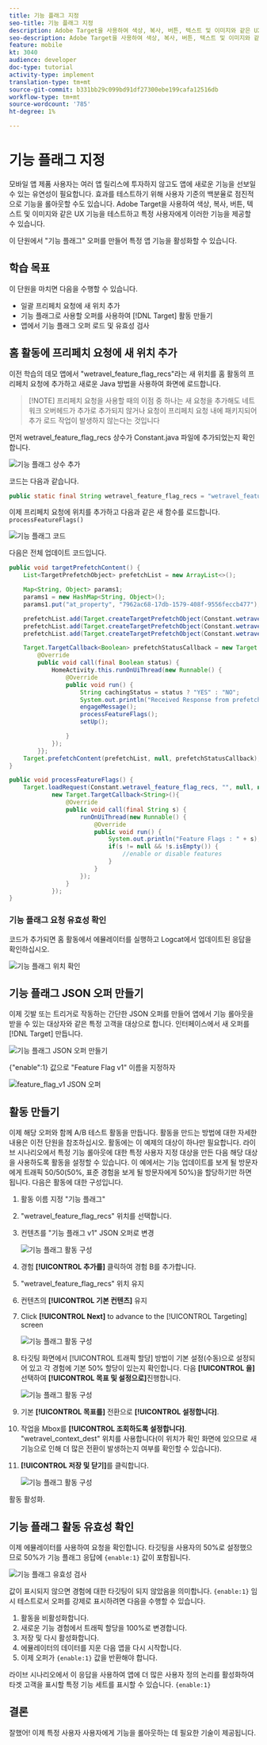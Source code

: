 ```yaml
---
title: 기능 플래그 지정
seo-title: 기능 플래그 지정
description: Adobe Target을 사용하여 색상, 복사, 버튼, 텍스트 및 이미지와 같은 UX 기능을 테스트하고 특정 사용자에게 이러한 기능을 제공할 수 있습니다.
seo-description: Adobe Target을 사용하여 색상, 복사, 버튼, 텍스트 및 이미지와 같은 UX 기능을 테스트하고 특정 사용자에게 이러한 기능을 제공할 수 있습니다.
feature: mobile
kt: 3040
audience: developer
doc-type: tutorial
activity-type: implement
translation-type: tm+mt
source-git-commit: b331bb29c099bd91df27300ebe199cafa12516db
workflow-type: tm+mt
source-wordcount: '785'
ht-degree: 1%

---
```



# 기능 플래그 지정

모바일 앱 제품 사용자는 여러 앱 릴리스에 투자하지 않고도 앱에 새로운 기능을 선보일 수 있는 유연성이 필요합니다. 효과를 테스트하기 위해 사용자 기준의 백분율로 점진적으로 기능을 롤아웃할 수도 있습니다. Adobe Target을 사용하여 색상, 복사, 버튼, 텍스트 및 이미지와 같은 UX 기능을 테스트하고 특정 사용자에게 이러한 기능을 제공할 수 있습니다.

이 단원에서 &quot;기능 플래그&quot; 오퍼를 만들어 특정 앱 기능을 활성화할 수 있습니다.

## 학습 목표

이 단원을 마치면 다음을 수행할 수 있습니다.

* 일괄 프리페치 요청에 새 위치 추가
* 기능 플래그로 사용할 오퍼를 사용하여 [!DNL Target] 활동 만들기
* 앱에서 기능 플래그 오퍼 로드 및 유효성 검사

## 홈 활동에 프리페치 요청에 새 위치 추가

이전 학습의 데모 앱에서 &quot;wetravel_feature_flag_recs&quot;라는 새 위치를 홈 활동의 프리페치 요청에 추가하고 새로운 Java 방법을 사용하여 화면에 로드합니다.

>[!NOTE] 프리페치 요청을 사용할 때의 이점 중 하나는 새 요청을 추가해도 네트워크 오버헤드가 추가로 추가되지 않거나 요청이 프리페치 요청 내에 패키지되어 추가 로드 작업이 발생하지 않는다는 것입니다

먼저 wetravel_feature_flag_recs 상수가 Constant.java 파일에 추가되었는지 확인합니다.

![기능 플래그 상수 추가](assets/feature_flag_constant.jpg)

코드는 다음과 같습니다.

```java
public static final String wetravel_feature_flag_recs = "wetravel_feature_flag_recs";
```

이제 프리페치 요청에 위치를 추가하고 다음과 같은 새 함수를 로드합니다. `processFeatureFlags()`

![기능 플래그 코드](assets/feature_flag_code.jpg)

다음은 전체 업데이트 코드입니다.

```java
public void targetPrefetchContent() {
    List<TargetPrefetchObject> prefetchList = new ArrayList<>();

    Map<String, Object> params1;
    params1 = new HashMap<String, Object>();
    params1.put("at_property", "7962ac68-17db-1579-408f-9556feccb477");

    prefetchList.add(Target.createTargetPrefetchObject(Constant.wetravel_engage_home, params1));
    prefetchList.add(Target.createTargetPrefetchObject(Constant.wetravel_engage_search, params1));
    prefetchList.add(Target.createTargetPrefetchObject(Constant.wetravel_feature_flag_recs, params1));

    Target.TargetCallback<Boolean> prefetchStatusCallback = new Target.TargetCallback<Boolean>() {
        @Override
        public void call(final Boolean status) {
            HomeActivity.this.runOnUiThread(new Runnable() {
                @Override
                public void run() {
                    String cachingStatus = status ? "YES" : "NO";
                    System.out.println("Received Response from prefetch : " + cachingStatus);
                    engageMessage();
                    processFeatureFlags();
                    setUp();

                }
            });
        }};
    Target.prefetchContent(prefetchList, null, prefetchStatusCallback);
}

public void processFeatureFlags() {
    Target.loadRequest(Constant.wetravel_feature_flag_recs, "", null, null, null,
            new Target.TargetCallback<String>(){
                @Override
                public void call(final String s) {
                    runOnUiThread(new Runnable() {
                        @Override
                        public void run() {
                            System.out.println("Feature Flags : " + s);
                            if(s != null && !s.isEmpty()) {
                                //enable or disable features
                            }
                        }
                    });
                }
            });
}
```

### 기능 플래그 요청 유효성 확인

코드가 추가되면 홈 활동에서 에뮬레이터를 실행하고 Logcat에서 업데이트된 응답을 확인하십시오.

![기능 플래그 위치 확인](assets/feature_flag_code_logcat.jpg)

## 기능 플래그 JSON 오퍼 만들기

이제 깃발 또는 트리거로 작동하는 간단한 JSON 오퍼를 만들어 앱에서 기능 롤아웃을 받을 수 있는 대상자와 같은 특정 고객을 대상으로 합니다. 인터페이스에서 새 오퍼를 [!DNL Target] 만듭니다.

![기능 플래그 JSON 오퍼 만들기](assets/feature_flag_json_offer.jpg)

{&quot;enable&quot;:1} 값으로 &quot;Feature Flag v1&quot; 이름을 지정하자

![feature_flag_v1 JSON 오퍼](assets/feature_flag_json_name.jpg)

## 활동 만들기

이제 해당 오퍼와 함께 A/B 테스트 활동을 만듭니다. 활동을 만드는 방법에 대한 자세한 내용은 이전 단원을 참조하십시오. 활동에는 이 예제의 대상이 하나만 필요합니다. 라이브 시나리오에서 특정 기능 롤아웃에 대한 특정 사용자 지정 대상을 만든 다음 해당 대상을 사용하도록 활동을 설정할 수 있습니다. 이 예에서는 기능 업데이트를 보게 될 방문자에게 트래픽 50/50(50%, 표준 경험을 보게 될 방문자에게 50%)을 할당하기만 하면 됩니다. 다음은 활동에 대한 구성입니다.

1. 활동 이름 지정 &quot;기능 플래그&quot;
1. &quot;wetravel_feature_flag_recs&quot; 위치를 선택합니다.
1. 컨텐츠를 &quot;기능 플래그 v1&quot; JSON 오퍼로 변경

   ![기능 플래그 활동 구성](assets/feature_flag_activity.jpg)

1. 경험 **[!UICONTROL 추가를]** 클릭하여 경험 B를 추가합니다.
1. &quot;wetravel_feature_flag_recs&quot; 위치 유지
1. 컨텐츠의 **[!UICONTROL 기본 컨텐츠]** 유지
1. Click **[!UICONTROL Next]** to advance to the [!UICONTROL Targeting] screen

   ![기능 플래그 활동 구성](assets/feature_flag_activity_2.jpg)

1. 타깃팅  화면에서 [!UICONTROL 트래픽 할당] 방법이 기본 설정(수동)으로 설정되어 있고 각 경험에 기본 50% 할당이 있는지 확인합니다. 다음 **[!UICONTROL 을]** 선택하여 **[!UICONTROL 목표 및 설정으로]**&#x200B;진행합니다.

   ![기능 플래그 활동 구성](assets/feature_flag_activity_3.jpg)

1. 기본 **[!UICONTROL 목표를]** 전환으로 **[!UICONTROL 설정합니다]**.
1. 작업을 Mbox를 **[!UICONTROL 조회하도록 설정합니다]**. &quot;wetravel_context_dest&quot; 위치를 사용합니다(이 위치가 확인 화면에 있으므로 새 기능으로 인해 더 많은 전환이 발생하는지 여부를 확인할 수 있습니다).
1. **[!UICONTROL 저장 및 닫기]**&#x200B;를 클릭합니다.

   ![기능 플래그 활동 구성](assets/feature_flag_activity_4.jpg)

활동 활성화.

## 기능 플래그 활동 유효성 확인

이제 에뮬레이터를 사용하여 요청을 확인합니다. 타깃팅을 사용자의 50%로 설정했으므로 50%가 기능 플래그 응답에 `{enable:1}` 값이 포함됩니다.

![기능 플래그 유효성 검사](assets/feature_flag_validation.jpg)

값이 표시되지 않으면 경험에 대한 타깃팅이 되지 않았음을 의미합니다. `{enable:1}` 임시 테스트로서 오퍼를 강제로 표시하려면 다음을 수행할 수 있습니다.

1. 활동을 비활성화합니다.
1. 새로운 기능 경험에서 트래픽 할당을 100%로 변경합니다.
1. 저장 및 다시 활성화합니다.
1. 에뮬레이터의 데이터를 지운 다음 앱을 다시 시작합니다.
1. 이제 오퍼가 `{enable:1}` 값을 반환해야 합니다.

라이브 시나리오에서 이 응답을 사용하여 앱에 더 많은 사용자 정의 논리를 활성화하여 타겟 고객을 표시할 특정 기능 세트를 표시할 수 있습니다. `{enable:1}`

## 결론

잘했어! 이제 특정 사용자 사용자에게 기능을 롤아웃하는 데 필요한 기술이 제공됩니다.
